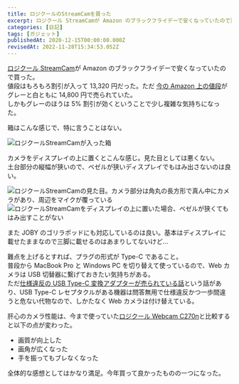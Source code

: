 ```yaml
---
title: ロジクールのStreamCamを買った
excerpt: ロジクール StreamCamが Amazon のブラックフライデーで安くなっていたので買った。
categories: [日記]
tags: [ガジェット]
publishedAt: 2020-12-15T00:00:00.000Z
revisedAt: 2022-11-28T15:34:53.052Z
---
```


[ロジクール StreamCam](https://www.logicool.co.jp/ja-jp/product/streamcam)が Amazon のブラックフライデーで安くなっていたので買った。\
値段はもろもろ割引が入って 13,320 円だった。ただ [今の Amazon 上の値段](https://amzn.to/3nlacTj)がグレーと白ともに 14,800 円で売られていた。\
しかもグレーのほうは 5% 割引が効くということで少し複雑な気持ちになった。

箱はこんな感じで、特に言うことはない。

![ロジクールStreamCamが入った箱](https://blog-assets.kubosho.com/new-web-camera-1.jpg)

カメラをディスプレイの上に置くとこんな感じ。見た目としては悪くない。\
土台部分の縦幅が狭いので、ベゼルが狭いディスプレイでもはみ出さないのは良い。

![ロジクールStreamCamの見た目。カメラ部分は角丸の長方形で真ん中にカメラがあり、周辺をマイクが覆っている](https://blog-assets.kubosho.com/new-web-camera-2.jpg)\
![ロジクールStreamCamをディスプレイの上に置いた場合、ベゼルが狭くてもはみ出すことがない](https://blog-assets.kubosho.com/new-web-camera-3.jpg)

また JOBY のゴリラポッドにも対応しているのは良い。基本はディスプレイに載せたままなので三脚に載せるのはあまりしてないけど…

難点を上げるとすれば、プラグの形式が Type-C であること。\
普段から MacBook Pro と Windows PC を切り替えて使っているので、Web カメラは USB 切替器に繋げておきたい気持ちがある。\
ただ[仕様違反の USB Type-C 変換アダプターが売られている話](https://hanpenblog.com/6148)という話があり、USB Type-C レセプタクルがある機器は問答無用で仕様違反かつ一歩間違うと危ない代物なので、しかたなく Web カメラは付け替えている。

肝心のカメラ性能は、今まで使っていた[ロジクール Webcam C270n](https://www.logicool.co.jp/ja-jp/product/hd-webcam-c270n)と比較すると以下の点が変わった。

*   画質が向上した
*   画角が広くなった
*   手を振ってもブレなくなった

全体的な感想としてはかなり満足。今年買って良かったものの一つになった。
